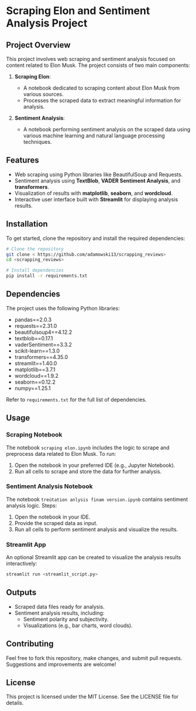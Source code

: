 # Scraping Elon and Sentiment Analysis Project

## Project Overview
This project involves web scraping and sentiment analysis focused on content related to Elon Musk. The project consists of two main components:

1. **Scraping Elon**:
   - A notebook dedicated to scraping content about Elon Musk from various sources.
   - Processes the scraped data to extract meaningful information for analysis.

2. **Sentiment Analysis**:
   - A notebook performing sentiment analysis on the scraped data using various machine learning and natural language processing techniques.

## Features
- Web scraping using Python libraries like BeautifulSoup and Requests.
- Sentiment analysis using **TextBlob**, **VADER Sentiment Analysis**, and **transformers**.
- Visualization of results with **matplotlib**, **seaborn**, and **wordcloud**.
- Interactive user interface built with **Streamlit** for displaying analysis results.

## Installation
To get started, clone the repository and install the required dependencies:

```bash
# Clone the repository
git clone < https://github.com/adamowski13/scrapping_reviews>
cd <scrapping_reviews>

# Install dependencies
pip install -r requirements.txt
```

## Dependencies
The project uses the following Python libraries:

- pandas==2.0.3
- requests==2.31.0
- beautifulsoup4==4.12.2
- textblob==0.17.1
- vaderSentiment==3.3.2
- scikit-learn==1.3.0
- transformers==4.35.0
- streamlit==1.40.0
- matplotlib==3.7.1
- wordcloud==1.9.2
- seaborn==0.12.2
- numpy==1.25.1

Refer to `requirements.txt` for the full list of dependencies.

## Usage

### Scraping Notebook
The notebook `scraping elon.ipynb` includes the logic to scrape and preprocess data related to Elon Musk. To run:

1. Open the notebook in your preferred IDE (e.g., Jupyter Notebook).
2. Run all cells to scrape and store the data for further analysis.

### Sentiment Analysis Notebook
The notebook `treútation anlysis finam version.ipynb` contains sentiment analysis logic. Steps:

1. Open the notebook in your IDE.
2. Provide the scraped data as input.
3. Run all cells to perform sentiment analysis and visualize the results.

### Streamlit App
An optional Streamlit app can be created to visualize the analysis results interactively:

```bash
streamlit run <streamlit_script.py>
```

## Outputs
- Scraped data files ready for analysis.
- Sentiment analysis results, including:
  - Sentiment polarity and subjectivity.
  - Visualizations (e.g., bar charts, word clouds).

## Contributing
Feel free to fork this repository, make changes, and submit pull requests. Suggestions and improvements are welcome!

## License
This project is licensed under the MIT License. See the LICENSE file for details.

